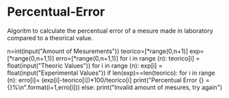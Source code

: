 # Percentual-Error
Algoritm to calculate the percentual error of a mesure made in laboratory compared to a theorical value.

n=int(input("Amount of Mesurements"))
teorico=[*range(0,n+1)]
exp=[*range(0,n+1,1)]
erro=[*range(0,n+1,1)]
for i in range (n):
    teorico[i] = float(input("Theoric Values"))
for i in range (n):
    exp[i] = float(input("Experimental Values"))
if len(exp)==len(teorico):
    for i in range (n):
        erro[i]= (exp[i]-teorico[i])*100/teorico[i]
        print("Percentual Error {} = {}%\n".format(i+1,erro[i]))
else:
    print("Invalid amount of mesures, try again")
